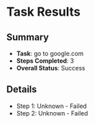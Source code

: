 
# Task Results

## Summary
- **Task**: go to google.com
- **Steps Completed**: 3
- **Overall Status**: Success

## Details
- Step 1: Unknown - Failed
- Step 2: Unknown - Failed
